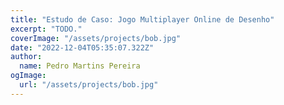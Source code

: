 ```yaml
---
title: "Estudo de Caso: Jogo Multiplayer Online de Desenho"
excerpt: "TODO."
coverImage: "/assets/projects/bob.jpg"
date: "2022-12-04T05:35:07.322Z"
author:
  name: Pedro Martins Pereira 
ogImage:
  url: "/assets/projects/bob.jpg"
---
```

